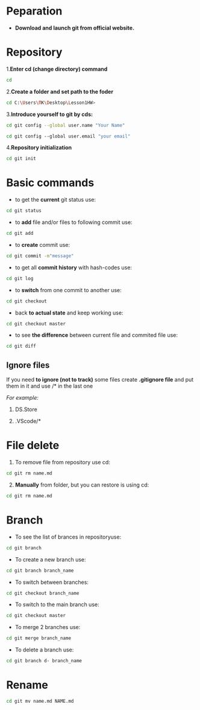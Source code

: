 # Peparation

* **Download and launch git from official website.**  

# Repository 

1.**Enter cd (change directory) command**
```sh
cd
```  

2.**Create a folder and set path to the foder** 
```sh
cd C:\Users\ПК\Desktop\Lesson1HW>
```

3.**Introduce yourself to git by cds:**
```sh
cd git config --­­global user.name "Your Name"
```
```sh
cd git config ­­--global user.email "your email"
```
4.**Repository initialization**
```sh
cd git init
```
# Basic commands

* to get the **current** git status use:
```sh
cd git status
```

* to **add** file and/or files to following commit use:
```sh
cd git add
```

* to **create** commit use:
```sh
cd git commit -m"message"
```

* to get all **commit history** with hash-codes use:
```sh
cd git log
```

* to **switch** from one commit to another use:
```sh
cd git checkout
```

* back **to actual state** and keep working use:
```sh
cd git checkout master
```

* to see **the difference** between current file and commited file use:
```sh
cd git diff
```

## Ignore files

If you need **to ignore (not to track)** some files create **.gitignore file** and put them in it and use /* in the last one

*For example:*
1. DS.Store

2. .VScode/*

# File delete
1. To remove file from repository use cd:
```sh
cd git rm name.md
```
2. **Manually** from folder, but you can restore is using cd:
```sh
cd git rm name.md
```
# Branch
* To see the list of brances in repositoryuse:
```sh
cd git branch
```
* To create a new branch use:
```sh
cd git branch branch_name
```
* To switch between branches:
```sh
cd git checkout branch_name
```
* To switch to the main branch use:
```sh
cd git checkout master
```
* To merge 2 branches use:
```sh
cd git merge branch_name
```
* To delete a branch use:
```sh
cd git branch d- branch_name
```
# Rename
```sh
cd git mv name.md NAME.md
```
